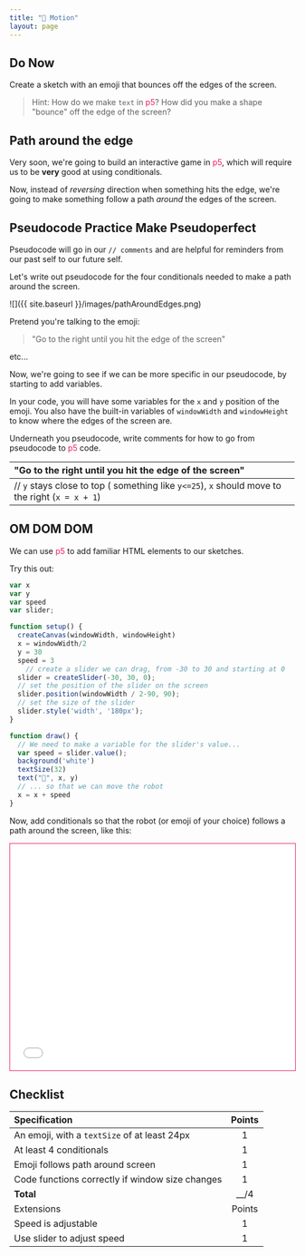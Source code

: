```yaml
---
title: "🤖 Motion"
layout: page
---
```


## Do Now
Create a sketch with an emoji that bounces off the edges of the screen.

> Hint: How do we make `text` in <span style="color: #ED1F5E">p5</span>? How did you make a shape "bounce" off the edge of the screen?

## Path around the edge
Very soon, we're going to build an interactive game in <span style="color: #ED1F5E">p5</span>, which will require us to be **very** good at using conditionals.

Now, instead of *reversing* direction when something hits the edge, we're going to make something follow a path *around* the edges of the screen.


## Pseudocode Practice Make Pseudoperfect

Pseudocode will go in our `// comments` and are helpful for reminders from our past self to our future self.

Let's write out pseudocode for the four conditionals needed to make a path around the screen.

![]({{ site.baseurl }}/images/pathAroundEdges.png)

Pretend you're talking to the emoji:

> "Go to the right until you hit the edge of the screen"

etc...

Now, we're going to see if we can be more specific in our pseudocode, by starting to add variables.

In your code, you will have some variables for the `x` and `y` position of the emoji. You also have the built-in variables of `windowWidth` and `windowHeight` to know where the edges of the screen are.

Underneath you pseudocode, write comments for how to go from pseudocode to <span style="color: #ED1F5E">p5</span> code.

| "Go to the right until you hit the edge of the screen"                                                                                      |
|:--------------------------------------------------------------------------------------------------------------------------------------------|
| // <code>y</code> stays close to top ( something like <code>y<=25</code>), <code>x</code> should move to the right (<code>x = x + 1</code>) |

## OM DOM DOM
We can use <span style="color: #ED1F5E">p5</span> to add familiar HTML elements to our sketches.

Try this out:

```js
var x
var y
var speed
var slider;

function setup() {
  createCanvas(windowWidth, windowHeight)
  x = windowWidth/2
  y = 30
  speed = 3
    // create a slider we can drag, from -30 to 30 and starting at 0
  slider = createSlider(-30, 30, 0);
  // set the position of the slider on the screen
  slider.position(windowWidth / 2-90, 90);
  // set the size of the slider
  slider.style('width', '180px');
}

function draw() {
  // We need to make a variable for the slider's value...
  var speed = slider.value();
  background('white')
  textSize(32)
  text("🤖", x, y)
  // ... so that we can move the robot
  x = x + speed
}
```

Now, add conditionals so that the robot (or emoji of your choice) follows a path around the screen, like this:

<iframe src="{{ site.baseurl }}/Code_Examples/PathAlongEdges" width="100%" height="400px" style="border:solid 1px; border-color: #ED1F5E"></iframe>

## Checklist

| Specification                                   | Points |
|:------------------------------------------------|:------:|
| An emoji, with a `textSize` of at least 24px    |   1    |
| At least 4 conditionals                         |   1    |
| Emoji follows path around screen                |   1    |
| Code functions correctly if window size changes |   1    |
| **Total**                                       |  __/4  |
| Extensions                                      | Points |
| Speed is adjustable                             |   1    |
| Use slider to adjust speed                      |   1    |
